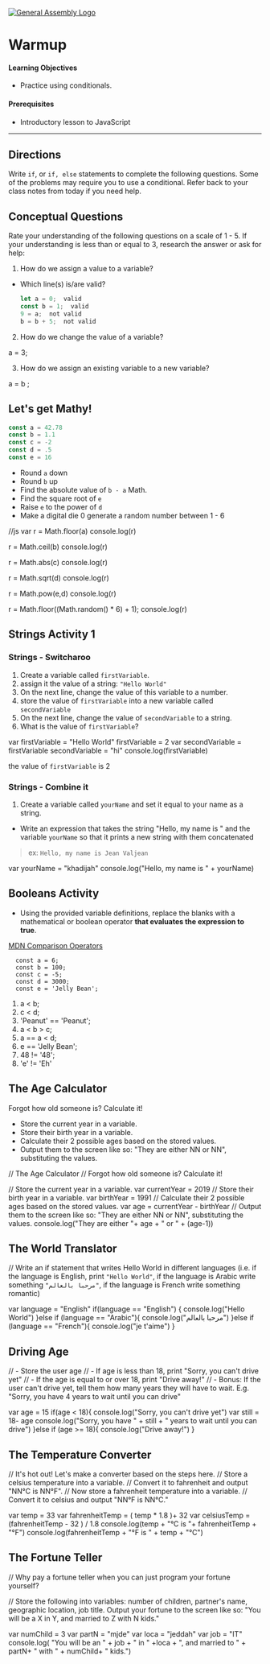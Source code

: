 [![General Assembly Logo](https://camo.githubusercontent.com/1a91b05b8f4d44b5bbfb83abac2b0996d8e26c92/687474703a2f2f692e696d6775722e636f6d2f6b6538555354712e706e67)](https://generalassemb.ly)

# Warmup

#### Learning Objectives

- Practice using conditionals.

#### Prerequisites

- Introductory lesson to JavaScript

---



## Directions
Write  `if`, or `if, else` statements to complete the following questions. Some of the problems may require you to use a  conditional. Refer back to your class notes from today if you need help.

## Conceptual Questions

Rate your understanding of the following questions on a scale of 1 - 5. If your understanding is less than or equal to 3, research the answer or ask for help:

1. How do we assign a value to a variable?
  - Which line(s) is/are valid?

    ```js
    let a = 0;  valid
    const b = 1;  valid
    9 = a;  not valid
    b = b + 5;  not valid
    ```

2. How do we change the value of a variable?

a = 3; 

3. How do we assign an existing variable to a new variable?

a = b ;

## Let's get Mathy!

```js
const a = 42.78
const b = 1.1
const c = -2
const d = .5
const e = 16
```

- Round `a` down      
- Round `b` up       
- Find the absolute value of `b - a`  Math.
- Find the square root of `e`
- Raise `e` to the power of `d`
- Make a digital die 0 generate a random number between 1 - 6 

//js
var r = Math.floor(a)
console.log(r)

r = Math.ceil(b)
console.log(r)

r = Math.abs(c)
console.log(r)

r = Math.sqrt(d)
console.log(r)

r = Math.pow(e,d)
console.log(r)

r = Math.floor((Math.random() * 6) + 1);
console.log(r)

## Strings Activity 1

### Strings - Switcharoo
1. Create a variable called `firstVariable`.
1. assign it the value of a string: `"Hello World"`
1. On the next line, change the value of this variable to a number.
1. store the value of `firstVariable` into a new variable called `secondVariable`
1. On the next line, change the value of `secondVariable` to a string.
1. What is the value of `firstVariable`?

var firstVariable = "Hello World"
firstVariable = 2
var secondVariable = firstVariable
secondVariable = "hi"
console.log(firstVariable)

the value of `firstVariable` is 2

### Strings - Combine it
1. Create a variable called `yourName` and set it equal to your name as a string.
  - Write an expression that takes the string "Hello, my name is " and the variable `yourName` so that it prints a new string with them concatenated

>ex: `Hello, my name is Jean Valjean`

var yourName = "khadijah"
console.log("Hello, my name is " + yourName)

## Booleans Activity
- Using the provided variable definitions, replace the blanks with a mathematical or boolean operator **that evaluates the expression to true**.

[MDN Comparison Operators](https://developer.mozilla.org/en-US/docs/Web/JavaScript/Reference/Operators/Comparison_Operators)

```
  const a = 6;
  const b = 100;
  const c = -5;
  const d = 3000;
  const e = 'Jelly Bean';
```

1.  a < b;
1.  c < d;
1.  'Peanut' == 'Peanut';
1.  a < b > c;
1.  a == a < d;
1.  e == 'Jelly Bean';
1.  48 != '48';
1. 'e' != 'Eh'

## The Age Calculator

Forgot how old someone is? Calculate it!

- Store the current year in a variable.
- Store their birth year in a variable.
- Calculate their 2 possible ages based on the stored values.
- Output them to the screen like so: "They are either NN or NN", substituting the values.

// The Age Calculator
// Forgot how old someone is? Calculate it!

// Store the current year in a variable.
var currentYear = 2019
// Store their birth year in a variable.
var birthYear = 1991
// Calculate their 2 possible ages based on the stored values.
var age = currentYear - birthYear
// Output them to the screen like so: "They are either NN or NN", substituting the values.
console.log("They are either "+ age + " or " + (age-1))

## The World Translator
// Write an if statement that writes Hello World in different languages (i.e. if the language is English, print `"Hello World"`, if the language is Arabic write something `"مرحبا بالعالم"`, if the language is French write something romantic)

var language = "English"
if(language == "English")
{
  console.log("Hello World")
}else if (language == "Arabic"){
  console.log("مرحبا بالعالم")
}else if (language == "French"){
  console.log("je t'aime")
}

 ## Driving Age
// - Store the user age
// - If age is less than 18, print "Sorry, you can't drive yet"
// - If the age is equal to or over 18, print "Drive away!"
// - Bonus: If the user can't drive yet, tell them how many years they will have to wait. E.g. "Sorry, you have 4 years to wait until you can drive"

var age = 15
if(age < 18){
console.log("Sorry, you can't drive yet")
var still = 18- age
console.log("Sorry, you have " + still + " years to wait until you can drive")
}else if (age >= 18){
console.log("Drive away!")
}

## The Temperature Converter
// It's hot out! Let's make a converter based on the steps here.
// Store a celsius temperature into a variable.
// Convert it to fahrenheit and output "NN°C is NN°F".
// Now store a fahrenheit temperature into a variable.
// Convert it to celsius and output "NN°F is NN°C."

var temp = 33
var fahrenheitTemp = ( temp * 1.8 )+ 32
var celsiusTemp = (fahrenheitTemp - 32 ) / 1.8
console.log(temp + "°C is "+ fahrenheitTemp + "°F")
console.log(fahrenheitTemp + "°F is " + temp + "°C")

## The Fortune Teller
// Why pay a fortune teller when you can just program your fortune yourself?

// Store the following into variables: number of children, partner's name, geographic location, job title. Output your fortune to the screen like so: "You will be a X in Y, and married to Z with N kids."

var numChild = 3
var partN = "mjde"
var loca = "jeddah"
var job = "IT"
console.log( "You will be an " + job + " in " +loca + ", and married to " + partN+ " with " + numChild+ " kids.")